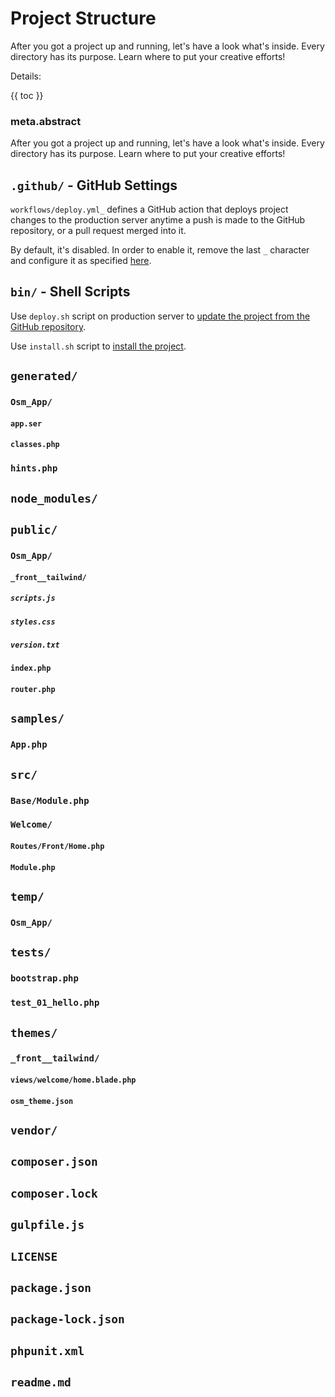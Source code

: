 # Project Structure

After you got a project up and running, let's have a look what's inside. Every directory has its purpose. Learn where to put your creative efforts!

Details:

{{ toc }}

### meta.abstract

After you got a project up and running, let's have a look what's inside. Every directory has its purpose. Learn where to put your creative efforts!

## `.github/` - GitHub Settings

`workflows/deploy.yml_` defines a GitHub action that deploys project changes to the production server anytime a push is made to the GitHub repository, or a pull request merged into it. 

By default, it's disabled. In order to enable it, remove the last `_` character and configure it as specified [here](07-osmsoftware-deploying-updates.md).

## `bin/` - Shell Scripts

Use `deploy.sh` script on production server to [update the project from the GitHub repository](07-osmsoftware-deploying-updates.md#deployment-script).

Use `install.sh` script to [install the project](../08/10-framework-installation.md#creating-a-project).

## `generated/`

### `Osm_App/`

#### `app.ser`

#### `classes.php`

### `hints.php`

## `node_modules/`

## `public/`

### `Osm_App/`

#### `_front__tailwind/`

##### `scripts.js`

##### `styles.css`

##### `version.txt`

#### `index.php`

#### `router.php` 

## `samples/`

### `App.php`

## `src/`

### `Base/Module.php`

### `Welcome/`

#### `Routes/Front/Home.php`

#### `Module.php`

## `temp/`

### `Osm_App/`

## `tests/`

### `bootstrap.php`

### `test_01_hello.php`

## `themes/`

### `_front__tailwind/`

#### `views/welcome/home.blade.php`

#### `osm_theme.json`

## `vendor/`

## `composer.json`

## `composer.lock`

## `gulpfile.js`

## `LICENSE`

## `package.json`

## `package-lock.json`

## `phpunit.xml`

## `readme.md` 